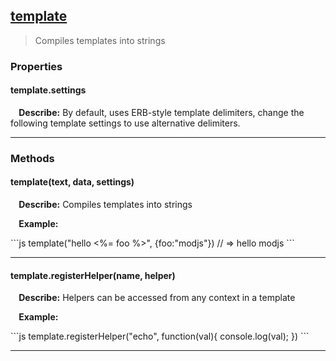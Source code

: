 ## <a href="#template" name="template">template</a>
> Compiles templates into strings


### Properties

#### template.settings
<p> <b>&nbsp;&nbsp;&nbsp;&nbsp;Describe:</b> By default, uses ERB-style template delimiters, change the following template settings to use alternative delimiters.</p>
<hr>




### Methods

#### template(text, data, settings)
<p> <b>&nbsp;&nbsp;&nbsp;&nbsp;Describe:</b> Compiles templates into strings</p>

<p> <b>&nbsp;&nbsp;&nbsp;&nbsp;Example:</b></p>
```js
template("hello <%= foo %>", {foo:"modjs"}) // => hello modjs
```

<hr>

#### template.registerHelper(name, helper)
<p> <b>&nbsp;&nbsp;&nbsp;&nbsp;Describe:</b> Helpers can be accessed from any context in a template</p>

<p> <b>&nbsp;&nbsp;&nbsp;&nbsp;Example:</b></p>
```js
template.registerHelper("echo", function(val){
console.log(val);
})
```

<hr>




